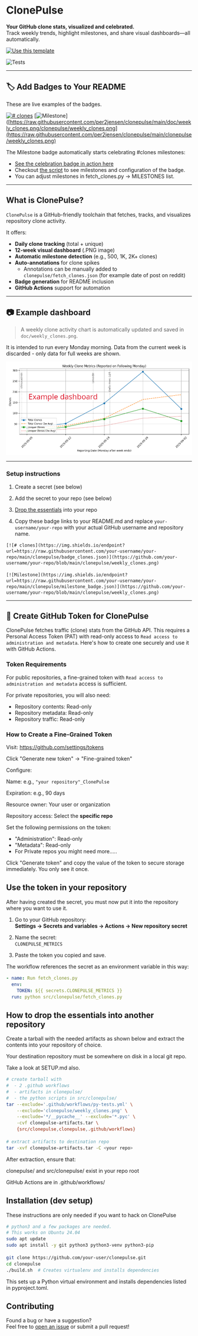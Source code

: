 # ClonePulse

**Your GitHub clone stats, visualized and celebrated.**  
Track weekly trends, highlight milestones, and share visual dashboards—all automatically.

[![Use this template](https://img.shields.io/badge/-Use%20this%20template-2ea44f?style=for-the-badge&logo=github)](https://github.com/per2jensen/clonepulse/generate)

![Tests](https://github.com/per2jensen/clonepulse/actions/workflows/py-tests.yml/badge.svg)

---

## 🏷️ Add Badges to Your README

These are live examples of the badges.

[![# clones](https://img.shields.io/endpoint?url=https://raw.githubusercontent.com/per2jensen/clonepulse/main/clonepulse/badge_clones.json)](https://raw.githubusercontent.com/per2jensen/clonepulse/main/clonepulse/weekly_clones.png)
[![Milestone](https://img.shields.io/endpoint?url=https://raw.githubusercontent.com/per2jensen/clonepulse/main/clonepulse/milestone_badge.json)]([https://raw.githubusercontent.com/per2jensen/clonepulse/main/doc/weekly_clones.png/clonepulse/weekly_clones.png](https://raw.githubusercontent.com/per2jensen/clonepulse/main/clonepulse/weekly_clones.png)

The Milestone badge automatically starts celebrating #clones milestones:

- [See the celebration badge in action here](https://github.com/per2jensen/dar-backup)
- Checkout [the script](https://github.com/per2jensen/clonepulse/blob/main/src/clonepulse/fetch_clones.py) to see milestones and configuration of the badge.
- You can adjust milestones in fetch_clones.py → MILESTONES list.

---

## What is ClonePulse?

`ClonePulse` is a GitHub-friendly toolchain that fetches, tracks, and visualizes repository clone activity.

It offers:

- **Daily clone tracking** (total + unique)
- **12-week visual dashboard** (.PNG image)
- **Automatic milestone detection** (e.g., 500, 1K, 2K+ clones)
- **Auto-annotations** for clone spikes
  - Annotations can be manually added to `clonepulse/fetch_clones.json` (for example date of post on reddit)
- **Badge generation** for README inclusion
- **GitHub Actions** support for automation

---

## 📷 Example dashboard

> A weekly clone activity chart is automatically updated and saved in `doc/weekly_clones.png`.

It is intended to run every Monday morning. Data from the current week is discarded - only data for full weeks are shown.

![Clone Dashboard Example](example/weekly_clones.png)

---

### Setup instructions

1. Create a secret (see below)

2. Add the secret to your repo (see below)

3. [Drop the essentials](#how-to-drop-the-essentials-into-another-repository) into your repo

4. Copy these badge links to your README.md and replace `your-username/your-repo` with your actual GitHub username and repository name.

```text
[![# clones](https://img.shields.io/endpoint?url=https://raw.githubusercontent.com/your-username/your-repo/main/clonepulse/badge_clones.json)](https://github.com/your-username/your-repo/blob/main/clonepulse/weekly_clones.png)

[![Milestone](https://img.shields.io/endpoint?url=https://raw.githubusercontent.com/your-username/your-repo/main/clonepulse/milestone_badge.json)](https://github.com/your-username/your-repo/blob/main/clonepulse/weekly_clones.png)
```

---

## 🔐 Create GitHub Token for ClonePulse

ClonePulse fetches traffic (clone) stats from the GitHub API. This requires a Personal Access Token (PAT) with read-only access to `Read access to administration and metadata`. Here's how to create one securely and use it with GitHub Actions.

### Token Requirements

For public repositories, a fine-grained token with `Read access to administration and metadata` access is sufficient.

For private repositories, you will also need:

- Repository contents: Read-only
- Repository metadata: Read-only
- Repository traffic: Read-only

### How to Create a Fine-Grained Token

Visit: https://github.com/settings/tokens

Click "Generate new token" → "Fine-grained token"

Configure:

Name: e.g., `"your repository"_ClonePulse`

Expiration: e.g., 90 days

Resource owner: Your user or organization

Repository access: Select the **specific repo**

Set the following permissions on the token:

- "Administration": Read-only
- "Metadata":  Read-only
- For Private repos you might need more.....

Click "Generate token" and copy the value of the token to secure storage immediately. You only see it once.

## Use the token in your repository

After having created the secret, you must now put it into the repository where you want to use it.

1. Go to your GitHub repository:  
   **Settings → Secrets and variables → Actions → New repository secret**

2. Name the secret:  
   `CLONEPULSE_METRICS`

3. Paste the token you copied and save.

The workflow references the secret as an environment variable in this way:

```yaml
- name: Run fetch_clones.py
  env:
    TOKEN: ${{ secrets.CLONEPULSE_METRICS }}
  run: python src/clonepulse/fetch_clones.py
```

## How to drop the essentials into another repository

Create a tarball with the needed artifacts as shown below and extract the contents into your repository of choice.

Your destination repository must be somewhere on disk in a local git repo.

Take a look at SETUP.md also.

```bash
# create tarball with
#  - 2 .github workflows
#  - artifacts in clonepulse/
#  - the python scripts in src/clonepulse/
tar --exclude='.github/workflows/py-tests.yml' \
    --exclude='clonepulse/weekly_clones.png' \
    --exclude='*/__pycache__' --exclude='*.pyc' \
    -cvf clonepulse-artifacts.tar \
    {src/clonepulse,clonepulse,.github/workflows}

# extract artifacts to destination repo 
tar -xvf clonepulse-artifacts.tar -C <your repo>
```

After extraction, ensure that:

  clonepulse/ and src/clonepulse/ exist in your repo root

  GitHub Actions are in .github/workflows/

## Installation (dev setup)

These instructions are only needed if you want to hack on ClonePulse

```bash
# python3 and a few packages are needed.
# This works on Ubuntu 24.04
sudo apt update
sudo apt install -y git python3 python3-venv python3-pip

git clone https://github.com/your-user/clonepulse.git
cd clonepulse
./build.sh  # Creates virtualenv and installs dependencies
```

This sets up a Python virtual environment and installs dependencies listed in pyproject.toml.

## Contributing

Found a bug or have a suggestion?  
Feel free to [open an issue](https://github.com/per2jensen/clonepulse/issues) or submit a pull request!
